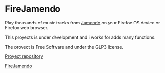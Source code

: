 # FireJamendo

Play thousands of music tracks from [Jamendo](http://jamendo.com/) on your Firefox OS device or Firefox web browser.

This proyects is under development and i works for adds many functions.

The proyect is Free Software and under the GLP3 license.

[Proyect repository](http://github.com/son-link/FireJamendo)

[FireJamendo](http://son-link.github.io/FireJamendo)

